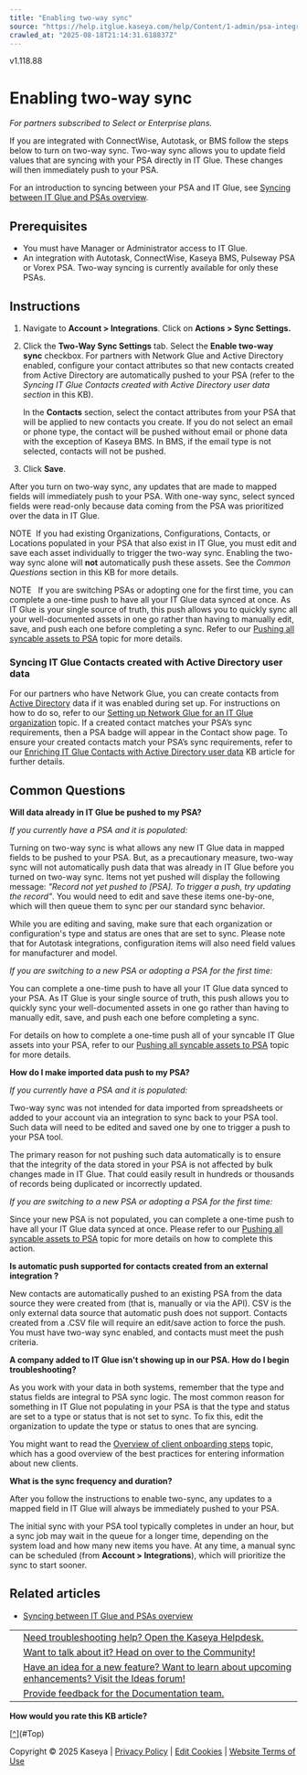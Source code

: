 ```yaml
---
title: "Enabling two-way sync"
source: "https://help.itglue.kaseya.com/help/Content/1-admin/psa-integrations/enabling-two-way-sync.html"
crawled_at: "2025-08-18T21:14:31.618837Z"
---
```


v1.118.88

# Enabling two-way sync

*For partners subscribed to Select or Enterprise plans.*

If you are integrated with ConnectWise, Autotask, or BMS follow the steps below to turn on two-way sync. Two-way sync allows you to update field values that are syncing with your PSA directly in IT Glue. These changes will then immediately push to your PSA.

For an introduction to syncing between your PSA and IT Glue, see [Syncing between IT Glue and PSAs overview](syncing-between-it-glue-and-psas-overview.html).

## Prerequisites

* You must have Manager or Administrator access to IT Glue.
* An integration with Autotask, ConnectWise, Kaseya BMS, Pulseway PSA or Vorex PSA. Two-way syncing is currently available for only these PSAs.

## Instructions

1. Navigate to **Account > Integrations**. Click on **Actions > Sync Settings.**
2. Click the **Two-Way Sync Settings** tab. Select the **Enable two-way sync** checkbox. For partners with Network Glue and Active Directory enabled, configure your contact attributes so that new contacts created from Active Directory are automatically pushed to your PSA (refer to the *Syncing IT Glue Contacts created with Active Directory user data section* in this KB).

   In the **Contacts** section, select the contact attributes from your PSA that will be applied to new contacts you create. If you do not select an email or phone type, the contact will be pushed without email or phone data with the exception of Kaseya BMS. In BMS, if the email type is not selected, contacts will not be pushed.
3. Click **Save**.

After you turn on two-way sync, any updates that are made to mapped fields will immediately push to your PSA. With one-way sync, select synced fields were read-only because data coming from the PSA was prioritized over the data in IT Glue.

NOTE  If you had existing Organizations, Configurations, Contacts, or Locations populated in your PSA that also exist in IT Glue, you must edit and save each asset individually to trigger the two-way sync. Enabling the two-way sync alone will **not** automatically push these assets. See the *Common Questions* section in this KB for more details.

NOTE   If you are switching PSAs or adopting one for the first time, you can complete a one-time push to have all your IT Glue data synced at once. As IT Glue is your single source of truth, this push allows you to quickly sync all your well-documented assets in one go rather than having to manually edit, save, and push each one before completing a sync. Refer to our [Pushing all syncable assets to PSA](pushing-all-syncable-assets-to-psa.html) topic for more details.

### Syncing IT Glue Contacts created with Active Directory user data

For our partners who have Network Glue, you can create contacts from [Active Directory](../../4-network-glue/using-network-glue/setting-up-network-glue-for-an-it-glue-organization.html) data if it was enabled during set up. For instructions on how to do so, refer to our [Setting up Network Glue for an IT Glue organization](../../4-network-glue/using-network-glue/setting-up-network-glue-for-an-it-glue-organization.html) topic. If a created contact matches your PSA’s sync requirements, then a PSA badge will appear in the Contact show page. To ensure your created contacts match your PSA’s sync requirements, refer to our [Enriching IT Glue Contacts with Active Directory user data](../../4-network-glue/using-network-glue/enriching-it-glue-contacts-with-active-directory-user-data.html) KB article for further details.

## Common Questions

**Will data already in IT Glue be pushed to my PSA?**

*If you currently have a PSA and it is populated:*

Turning on two-way sync is what allows any new IT Glue data in mapped fields to be pushed to your PSA. But, as a precautionary measure, two-way sync will not automatically push data that was already in IT Glue before you turned on two-way sync. Items not yet pushed will display the following message: *"Record not yet pushed to [PSA]. To trigger a push, try updating the record"*. You would need to edit and save these items one-by-one, which will then queue them to sync per our standard sync behavior.

While you are editing and saving, make sure that each organization or configuration's type and status are ones that are set to sync. Please note that for Autotask integrations, configuration items will also need field values for manufacturer and model.

*If you are switching to a new PSA or adopting a PSA for the first time:*

You can complete a one-time push to have all your IT Glue data synced to your PSA. As IT Glue is your single source of truth, this push allows you to quickly sync your well-documented assets in one go rather than having to manually edit, save, and push each one before completing a sync.

For details on how to complete a one-time push all of your syncable IT Glue assets into your PSA, refer to our [Pushing all syncable assets to PSA](pushing-all-syncable-assets-to-psa.html) topic for more details.

**How do I make imported data push to my PSA?**

*If you currently have a PSA and it is populated:*

Two-way sync was not intended for data imported from spreadsheets or added to your account via an integration to sync back to your PSA tool. Such data will need to be edited and saved one by one to trigger a push to your PSA tool.

The primary reason for not pushing such data automatically is to ensure that the integrity of the data stored in your PSA is not affected by bulk changes made in IT Glue. That could easily result in hundreds or thousands of records being duplicated or incorrectly updated.

*If you are switching to a new PSA or adopting a PSA for the first time:*

Since your new PSA is not populated, you can complete a one-time push to have all your IT Glue data synced at once. Please refer to our [Pushing all syncable assets to PSA](pushing-all-syncable-assets-to-psa.html) topic for more details on how to complete this action.

**Is automatic push supported for contacts created from an external integration ?**

New contacts are automatically pushed to an existing PSA from the data source they were created from (that is, manually or via the API). CSV is the only external data source that automatic push does not support. Contacts created from a .CSV file will require an edit/save action to force the push. You must have two-way sync enabled, and contacts must meet the push criteria.

**A company added to IT Glue isn't showing up in our PSA. How do I begin troubleshooting?**

As you work with your data in both systems, remember that the type and status fields are integral to PSA sync logic. The most common reason for something in IT Glue not populating in your PSA is that the type and status are set to a type or status that is not set to sync. To fix this, edit the organization to update the type or status to ones that are syncing.

You might want to read the [Overview of client onboarding steps](../../2-using/documentation-guide/overview-of-client-onboarding-steps.html) topic, which has a good overview of the best practices for entering information about new clients.

**What is the sync frequency and duration?**

After you follow the instructions to enable two-sync, any updates to a mapped field in IT Glue will always be immediately pushed to your PSA.

The initial sync with your PSA tool typically completes in under an hour, but a sync job may wait in the queue for a longer time, depending on the system load and how many new items you have. At any time, a manual sync can be scheduled (from **Account > Integrations**), which will prioritize the sync to start sooner.

## Related articles

* [Syncing between IT Glue and PSAs overview](syncing-between-it-glue-and-psas-overview.html)

|  |  |
| --- | --- |
|  | [Need troubleshooting help? Open the Kaseya Helpdesk.](https://helpdesk.kaseya.com/) |
|  | [Want to talk about it? Head on over to the Community!](https://community.kaseya.com/it-operations) |
|  | [Have an idea for a new feature? Want to learn about upcoming enhancements? Visit the Ideas forum!](https://community.kaseya.com/ideas/categories/ITGlue-ideas-portal) |
|  | [Provide feedback for the Documentation team.](javascript:(function()%7BSendLinkByMail()%3B%7D)()%3B) |

**How would you rate this KB article?**

[[^](#Top)](#Top)

Copyright © 2025 Kaseya | [Privacy Policy](https://www.kaseya.com/legal/kaseya-privacy-statement/) | [Edit Cookies](#) | [Website Terms of Use](https://www.kaseya.com/legal/website-terms-of-use/)
